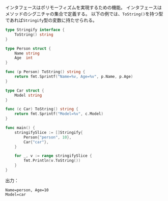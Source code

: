 インタフェースはポリモーフィズムを実現するための機能。
インタフェースはメソッドのシグニチャの集合で定義する。
以下の例では、`ToString()`を持つ型であれば`Stringify`型の変数に持たせられる。
```go
type Stringify interface {
	ToString() string
}

type Person struct {
	Name string
	Age  int
}

func (p Person) ToString() string {
	return fmt.Sprintf("Name=%v, Age=%v", p.Name, p.Age)
}

type Car struct {
	Model string
}

func (c Car) ToString() string {
	return fmt.Sprintf("Model=%v", c.Model)
}

func main() {
	stringifySlice := []Stringify{
		Person{"person", 10},
		Car{"car"},
	}

	for _, v := range stringifySlice {
		fmt.Println(v.ToString())
	}
}
```
出力：
```
Name=person, Age=10
Model=car
```
